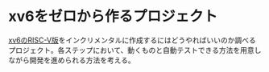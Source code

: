 # xv6をゼロから作るプロジェクト

[xv6のRISC-V版](mit-pdos/xv6-riscv)をインクリメンタルに作成するにはどうやればいいのか調べるプロジェクト。各ステップにおいて、動くものと自動テストできる方法を用意しながら開発を進められる方法を考える。
